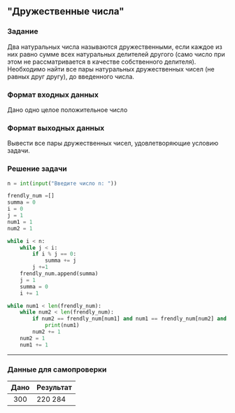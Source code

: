 ## "Дружественные числа"

### Задание

Два натуральных числа называются дружественными, если каждое из них равно сумме всех натуральных делителей другого
(само число при этом не рассматривается в качестве собственного делителя). \
Необходимо найти все пары натуральных дружественных чисел (не равных друг другу), до введенного числа.

### Формат входных данных

Дано одно целое положительное число

### Формат выходных данных

Вывести все пары дружественных чисел, удовлетворяющие условию задачи.

### Решение задачи

```python
n = int(input("Введите число n: "))

frendly_num =[]
summa = 0
i = 0
j = 1
num1 = 1
num2 = 1

while i < n:
    while j < i:
        if i % j == 0:
            summa += j
        j +=1
    frendly_num.append(summa)
    j = 1
    summa = 0
    i += 1

while num1 < len(frendly_num):
    while num2 < len(frendly_num):
        if num2 == frendly_num[num1] and num1 == frendly_num[num2] and num2 != frendly_num[num2]:
            print(num1)
        num2 += 1
    num2 = 1
    num1 += 1
```

---

### Данные для самопроверки

| Дано | Результат |
| :---: | --- |
|  300  | 220 284 |
